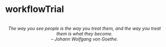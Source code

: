 # workflowTrial
<!-- QUOTE:START -->
<p align="center"><br><i>The way you see people is the way you treat them, and the way you treat them is what they become.</i><br><i>– Johann Wolfgang von Goethe.</i><br></p>
<!-- QUOTE:END -->

